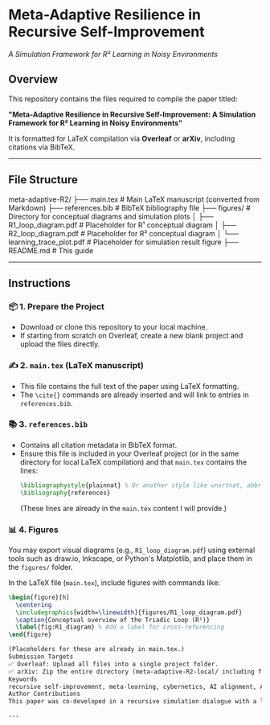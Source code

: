 # Meta-Adaptive Resilience in Recursive Self-Improvement
_A Simulation Framework for R² Learning in Noisy Environments_

## Overview

This repository contains the files required to compile the paper titled:

**"Meta-Adaptive Resilience in Recursive Self-Improvement: A Simulation Framework for R² Learning in Noisy Environments"**

It is formatted for LaTeX compilation via **Overleaf** or **arXiv**, including citations via BibTeX.

---

## File Structure


meta-adaptive-R2/
├── main.tex                 # Main LaTeX manuscript (converted from Markdown)
├── references.bib           # BibTeX bibliography file
├── figures/                 # Directory for conceptual diagrams and simulation plots
│   ├── R1_loop_diagram.pdf  # Placeholder for R¹ conceptual diagram
│   ├── R2_loop_diagram.pdf  # Placeholder for R² conceptual diagram
│   └── learning_trace_plot.pdf # Placeholder for simulation result figure
├── README.md                # This guide

---

## Instructions

### 📦 1. Prepare the Project

-   Download or clone this repository to your local machine.
-   If starting from scratch on Overleaf, create a new blank project and upload the files directly.

### ✍️ 2. `main.tex` (LaTeX manuscript)

-   This file contains the full text of the paper using LaTeX formatting.
-   The `\cite{}` commands are already inserted and will link to entries in `references.bib`.

### 📚 3. `references.bib`

-   Contains all citation metadata in BibTeX format.
-   Ensure this file is included in your Overleaf project (or in the same directory for local LaTeX compilation) and that `main.tex` contains the lines:
    ```latex
    \bibliographystyle{plainnat} % Or another style like unsrtnat, abbrvnat, etc.
    \bibliography{references}
    ```
    (These lines are already in the `main.tex` content I will provide.)

### 📊 4. Figures

You may export visual diagrams (e.g., `R1_loop_diagram.pdf`) using external tools such as draw.io, Inkscape, or Python's Matplotlib, and place them in the `figures/` folder.

In the LaTeX file (`main.tex`), include figures with commands like:

```latex
\begin{figure}[h]
  \centering
  \includegraphics[width=\linewidth]{figures/R1_loop_diagram.pdf}
  \caption{Conceptual overview of the Triadic Loop (R¹)}
  \label{fig:R1_diagram} % Add a label for cross-referencing
\end{figure}

(Placeholders for these are already in main.tex.)
Submission Targets
✅ Overleaf: Upload all files into a single project folder.
✅ arXiv: Zip the entire directory (meta-adaptive-R2-local/ including figures/ subfolder) and submit through arXiv’s upload interface.
Keywords
recursive self-improvement, meta-learning, cybernetics, AI alignment, AutoML, AI robustness, adaptive systems
Author Contributions
This paper was co-developed in a recursive simulation dialogue with a large language model. The conceptual design, implementation architecture, experiment structure, and manuscript drafting were all part of a real-time collaborative process intended to operationalize AI-driven recursive self-improvement.

---
